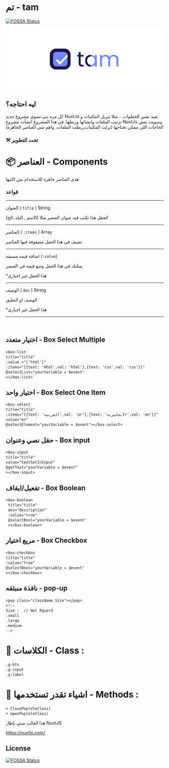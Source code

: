 # تم - tam
[![FOSSA Status](https://app.fossa.com/api/projects/git%2Bgithub.com%2Fnonehub%2Ftam.svg?type=shield)](https://app.fossa.com/projects/git%2Bgithub.com%2Fnonehub%2Ftam?ref=badge_shield)

<!-- ![tam]() -->
 <div dir="rtl">
  <img src="/static/image/tam.png">
</div>


## ليه احتاجه؟
كل مره تبي تسوي مشروع جديد NuxtJs تعيد نفس الخطوات .. مثلا تنزيل المكتبات و ترتيب الملفات وانشائها وربطها, في هذا المشروع انشأت مشروع NuxtJs وسويت بعض الحاجات اللي ممكن تحتاجها (نزلت المكتبات,ربطت الملفات, واهم شي العناصر الجاهزة)  

### ⚒️ تحت التطوير

# 📦 العناصر - Components
هذي العناصر جاهزة للاستخدام بس اكتبها

### قواعد

---

العنوان ( ``title`` ) String

الحقل هذا تكتب فيه عنوان العنصر مثلا (الاسم , البلد..الخ) 

---
العناصر ( ``:items`` ) Array

تضيف في هذا الحقل مصفوفة فيها العناصر

---

اضافة قيمة مسبقة (``:value``)

يمكنك في هذا الحقل وضع قيمة في العنصر

*هذا الحقل غير اجباري

---

الوصف ( ``des`` ) String

الوصف او التعليق

*هذا الحقل غير اجباري

---



<br/>

## اختيار متعدد - Box Select Multiple
```
<box-list
title="title"
:value ="['html']"
:items="[{text: 'Html',val: 'html'},{text: 'css',val: 'css'}]"
@selectList="yourVariable = $event"
></box-list>
```

## اختيار واحد - Box Select One Item
```
<box-select
title="title"
:items="[{text: 'العربية',val: 'ar'},{text: 'الأنجليزية',val: 'en'}]"
value="en"
@selectElement="yourVariable = $event"></box-select>
```

## حقل نصي وعنوان - Box input
```
<box-input 
title="title" 
value="textSetInInput" 
@getText="yourVariable = $event"
></box-input>
```

## تفعيل/ايقاف - Box Boolean
```
<box-boolean
 title="title"
 des="description"
 :value="true"
 @selectBool="yourVariable = $event"
 ></box-boolean>
```

## مربع اختيار - Box Checkbox
```
<box-checkbox 
title="title" 
:value="true" 
@selectBool="yourVariable = $event"
></box-checkbox>
```

## نافذة منبثقه - pop-up
```
<pop class="className Size"></pop>
<!--
Size :  // Not Rquerd
.small
.large
.medium
-->
```

# 🎨 الكلاسات - Class :

```
.g-btn
.g-input
.g-label
```

# 🧰 اشياء تقدر تستخدمها - Methods :

```
+ ClosePop(eleClass)
+ openPop(eleClass)
```

هذا القالب مبني بإطار 
NuxtJS

https://nuxtjs.com/


## License
[![FOSSA Status](https://app.fossa.com/api/projects/git%2Bgithub.com%2Fnonehub%2Ftam.svg?type=large)](https://app.fossa.com/projects/git%2Bgithub.com%2Fnonehub%2Ftam?ref=badge_large)